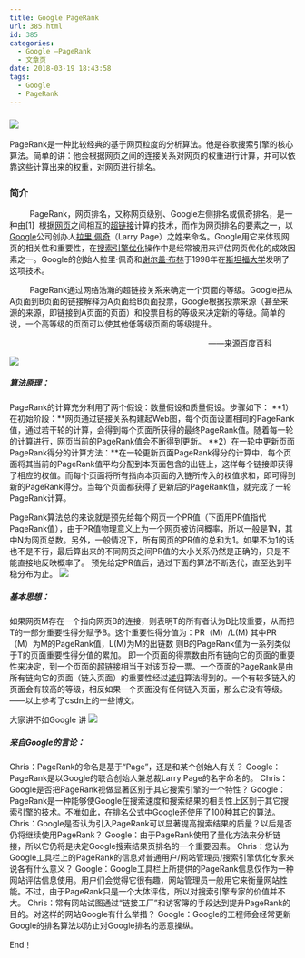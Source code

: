 ```yaml
---
title: Google PageRank
url: 385.html
id: 385
categories:
  - Google —PageRank
  - 文章页
date: 2018-03-19 18:43:58
tags:
  - Google
  - PageRank
---
```


### ![](http://47.100.4.8/wp-content/uploads/2018/03/u24187857483070860104fm27gp0-300x216.jpg)

PageRank是一种比较经典的基于网页粒度的分析算法。他是谷歌搜索引擎的核心算法。简单的讲：他会根据网页之间的连接关系对网页的权重进行计算，并可以依靠这些计算出来的权重，对网页进行排名。

### 简介

         PageRank，网页排名，又称网页级别、Google左侧排名或佩奇排名，是一种由\[1\]  根据[网页](https://baike.baidu.com/item/%E7%BD%91%E9%A1%B5)之间相互的[超链接](https://baike.baidu.com/item/%E8%B6%85%E9%93%BE%E6%8E%A5)计算的技术，而作为网页排名的要素之一，以[Google](https://baike.baidu.com/item/Google)公司创办人[拉里·佩奇](https://baike.baidu.com/item/%E6%8B%89%E9%87%8C%C2%B7%E4%BD%A9%E5%A5%87)（Larry Page）之姓来命名。Google用它来体现网页的相关性和重要性，在[搜索引擎优化](https://baike.baidu.com/item/%E6%90%9C%E7%B4%A2%E5%BC%95%E6%93%8E%E4%BC%98%E5%8C%96/3132)操作中是经常被用来评估网页优化的成效因素之一。Google的创始人拉里·佩奇和[谢尔盖·布林](https://baike.baidu.com/item/%E8%B0%A2%E5%B0%94%E7%9B%96%C2%B7%E5%B8%83%E6%9E%97)于1998年在[斯坦福大学](https://baike.baidu.com/item/%E6%96%AF%E5%9D%A6%E7%A6%8F%E5%A4%A7%E5%AD%A6)发明了这项技术。

         PageRank通过网络浩瀚的超链接关系来确定一个页面的等级。Google把从A页面到B页面的链接解释为A页面给B页面投票，Google根据投票来源（甚至来源的来源，即链接到A页面的页面）和投票目标的等级来决定新的等级。简单的说，一个高等级的页面可以使其他低等级页面的等级提升。

                                                                                         ——来源百度百科

![](http://47.100.4.8/wp-content/uploads/2018/03/timg-3-300x162.jpg)

##### 算法原理：

PageRank的计算充分利用了两个假设：数量假设和质量假设。步骤如下： **1）在初始阶段：**网页通过链接关系构建起Web图，每个页面设置相同的PageRank值，通过若干轮的计算，会得到每个页面所获得的最终PageRank值。随着每一轮的计算进行，网页当前的PageRank值会不断得到更新。 **2）在一轮中更新页面PageRank得分的计算方法：**在一轮更新页面PageRank得分的计算中，每个页面将其当前的PageRank值平均分配到本页面包含的出链上，这样每个链接即获得了相应的权值。而每个页面将所有指向本页面的入链所传入的权值求和，即可得到新的PageRank得分。当每个页面都获得了更新后的PageRank值，就完成了一轮PageRank计算。

PageRank算法总的来说就是预先给每个网页一个PR值（下面用PR值指代PageRank值），由于PR值物理意义上为一个网页被访问概率，所以一般是1N，其中N为网页总数。另外，一般情况下，所有网页的PR值的总和为1。如果不为1的话也不是不行，最后算出来的不同网页之间PR值的大小关系仍然是正确的，只是不能直接地反映概率了。 预先给定PR值后，通过下面的算法不断迭代，直至达到平稳分布为止。 ![](http://47.100.4.8/wp-content/uploads/2018/03/20160816094700454-300x226.jpg)

##### 基本思想：

如果网页M存在一个指向网页B的连接，则表明T的所有者认为B比较重要，从而把T的一部分重要性得分赋予B。这个重要性得分值为：PR（M）/L(M) 其中PR（M）为M的PageRank值，L(M)为M的出链数 则B的PageRank值为一系列类似于T的页面重要性得分值的累加。 即一个页面的得票数由所有链向它的页面的重要性来决定，到一个页面的[超链接](http://zh.wikipedia.org/wiki/%E8%B6%85%E9%93%BE%E6%8E%A5 "超链接")相当于对该页投一票。一个页面的PageRank是由所有链向它的页面（链入页面）的重要性经过[递归](http://zh.wikipedia.org/wiki/%E9%80%92%E5%BD%92 "递归")算法得到的。一个有较多链入的页面会有较高的等级，相反如果一个页面没有任何链入页面，那么它没有等级。 ——以上参考了csdn上的一些博文。  

大家讲不如Google 讲 ![](http://47.100.4.8/wp-content/uploads/2018/03/QQ图片20180317232716-300x162.png)

##### 来自Google的言论：

Chris：PageRank的命名是基于“Page”，还是和某个创始人有关？ Google：PageRank是以Google的联合创始人兼总裁Larry Page的名字命名的。 Chris：Google是否把PageRank视做显著区别于其它搜索引擎的一个特性？ Google：PageRank是一种能够使Google在搜索速度和搜索结果的相关性上区别于其它搜索引擎的技术。不唯如此，在排名公式中Google还使用了100种其它的算法。 Chris：Google是否认为引入PageRank可以显著提高搜索结果的质量？以后是否仍将继续使用PageRank？ Google：由于PageRank使用了量化方法来分析链接，所以它仍将是决定Google搜索结果页排名的一个重要因素。 Chris：您认为Google工具栏上的PageRank的信息对普通用户/网站管理员/搜索引擎优化专家来说各有什么意义？ Google：Google工具栏上所提供的PageRank信息仅作为一种网站评估信息使用。用户们会觉得它很有趣，网站管理员一般用它来衡量网站性能。不过，由于PageRank只是一个大体评估，所以对搜索引擎专家的价值并不大。 Chris：常有网站试图通过“链接工厂”和访客簿的手段达到提升PageRank的目的。对这样的网站Google有什么举措？ Google：Google的工程师会经常更新Google的排名算法以防止对Google排名的恶意操纵。

End！